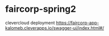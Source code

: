 # faircorp-spring2

clevercloud deployment
https://faircorp-app-kalomeb.cleverapps.io/swagger-ui/index.html#/
